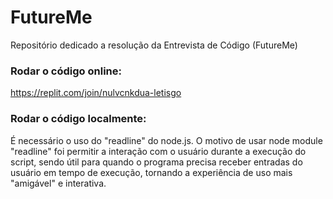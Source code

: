 # FutureMe
Repositório dedicado a resolução da Entrevista de Código (FutureMe)
### Rodar o código online:
https://replit.com/join/nulvcnkdua-letisgo
### Rodar o código localmente:
É necessário o uso do "readline" do node.js. 
O motivo de usar node module "readline" foi permitir a interação com o usuário durante a execução do script, sendo útil para quando o programa precisa receber entradas do usuário em tempo de execução, tornando a experiência de uso mais "amigável" e interativa.

